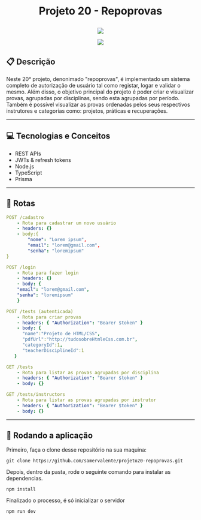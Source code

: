 # <p align = "center"> Projeto 20 - Repoprovas </p>

<p align="center">
   <img src="https://user-images.githubusercontent.com/72531277/178094665-f46c6a55-c821-42a0-bb9c-d5dd5f2d69fa.png"/>
</p>

<p align = "center">
   <img src="https://img.shields.io/badge/author-Samer Valente-4dae71?style=flat-square" />
 
</p>


##  :clipboard: Descrição

Neste 20° projeto, denonimado "repoprovas", é implementado um sistema completo de autorização de usuário tal como registar, logar e validar o mesmo. Além disso, o objetivo principal do projeto é  poder criar e visualizar provas, agrupadas por disciplinas, sendo esta agrupadas por período. Também é possível visualizar as provas ordenadas pelos seus respectivos instrutores e categorias como: projetos, práticas e recuperações.
***

## :computer:	 Tecnologias e Conceitos

- REST APIs
- JWTs & refresh tokens
- Node.js
- TypeScript
- Prisma

***

## :rocket: Rotas

```yml
POST /cadastro
    - Rota para cadastrar um novo usuário
    - headers: {}
    - body:{
        "nome": "Lorem ipsum",
        "email": "lorem@gmail.com",
        "senha": "loremipsum"
}
```
    
```yml 
POST /login
    - Rota para fazer login
    - headers: {}
    - body: {
    "email": "lorem@gmail.com",
    "senha": "loremipsum"
    }
```
    
```yml 
POST /tests (autenticada)
    - Rota para criar provas
    - headers: { "Authorization": "Bearer $token" }
    - body: {
      "name":"Projeto de HTML/CSS",
      "pdfUrl":"http://tudosobreHtmleCss.com.br",
      "categoryId":1,
      "teacherDisciplineId":1
   }
```

```yml
GET /tests
    - Rota para listar as provas agrupadas por disciplina
    - headers: { "Authorization": "Bearer $token" }
    - body: {}
``` 

```yml
GET /tests/instructors
    - Rota para listar as provas agrupadas por instrutor
    - headers: { "Authorization": "Bearer $token" }
    - body: {}
```

***

## 🏁 Rodando a aplicação

Primeiro, faça o clone desse repositório na sua maquina:

```
git clone https://github.com/samervalente/projeto20-repoprovas.git
```

Depois, dentro da pasta, rode o seguinte comando para instalar as dependencias.

```
npm install
```

Finalizado o processo, é só inicializar o servidor
```
npm run dev
```
